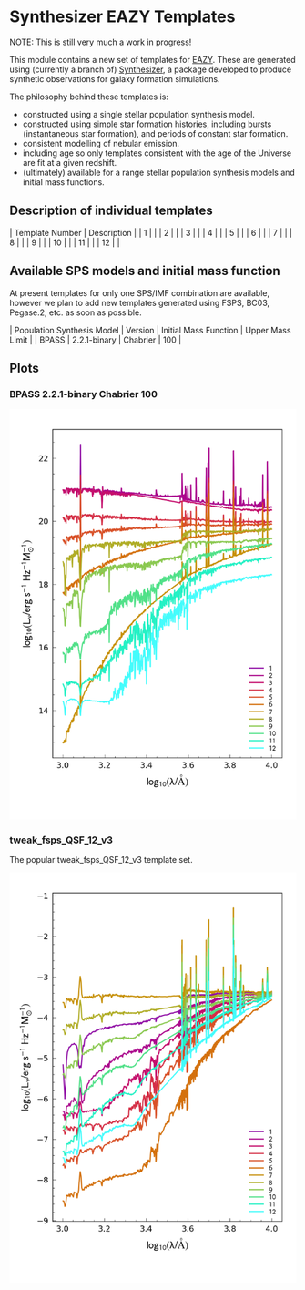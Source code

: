 # Synthesizer EAZY Templates

NOTE: This is still very much a work in progress!

This module contains a new set of templates for [EAZY](https://github.com/gbrammer/eazy-photoz/). These are generated using (currently a branch of) [Synthesizer](https://github.com/flaresimulations/synthesizer), a package developed to produce synthetic observations for galaxy formation simulations.

The philosophy behind these templates is:

- constructed using a single stellar population synthesis model.
- constructed using simple star formation histories, including bursts (instantaneous star formation), and periods of constant star formation.
- consistent modelling of nebular emission.
- including age so only templates consistent with the age of the Universe are fit at a given redshift.
- (ultimately) available for a range stellar population synthesis models and initial mass functions.


## Description of individual templates

| Template Number | Description |
| 1  |  |
| 2  |  |
| 3  |  |
| 4  |  |
| 5  |  |
| 6  |  |
| 7  |  |
| 8  |  |
| 9  |  |
| 10 |  |
| 11 |  |
| 12 |  |


## Available SPS models and initial mass function

At present templates for only one SPS/IMF combination are available, however we plan to add new templates generated using FSPS, BC03, Pegase.2, etc. as soon as possible.

| Population Synthesis Model | Version | Initial Mass Function | Upper Mass Limit |
| BPASS | 2.2.1-binary | Chabrier | 100 |


## Plots

### BPASS 2.2.1-binary Chabrier 100

![](docs/figs/Wilkins22_bpass-v2.2.1_chab100-bin_all.png)


### tweak_fsps_QSF_12_v3

The popular tweak_fsps_QSF_12_v3 template set.

![](docs/figs/tweak_fsps_QSF_12_v3_all.png)
